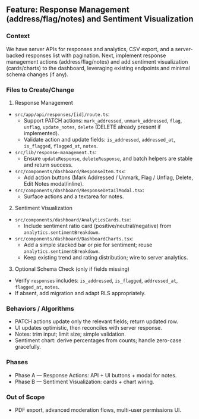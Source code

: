## Feature: Response Management (address/flag/notes) and Sentiment Visualization

### Context
We have server APIs for responses and analytics, CSV export, and a server-backed responses list with pagination. Next, implement response management actions (address/flag/notes) and add sentiment visualization (cards/charts) to the dashboard, leveraging existing endpoints and minimal schema changes (if any).

### Files to Create/Change

1) Response Management
- `src/app/api/responses/[id]/route.ts`:
  - Support PATCH actions: `mark_addressed`, `unmark_addressed`, `flag`, `unflag`, `update_notes`, `delete` (DELETE already present if implemented).
  - Validate action and update fields: `is_addressed`, `addressed_at`, `is_flagged`, `flagged_at`, `notes`.
- `src/lib/response-management.ts`:
  - Ensure `updateResponse`, `deleteResponse`, and batch helpers are stable and return success.
- `src/components/dashboard/ResponseItem.tsx`:
  - Add action buttons (Mark Addressed / Unmark, Flag / Unflag, Delete, Edit Notes modal/inline).
- `src/components/dashboard/ResponseDetailModal.tsx`:
  - Surface actions and a textarea for notes.

2) Sentiment Visualization
- `src/components/dashboard/AnalyticsCards.tsx`:
  - Include sentiment ratio card (positive/neutral/negative) from `analytics.sentimentBreakdown`.
- `src/components/dashboard/DashboardCharts.tsx`:
  - Add a simple stacked bar or pie for sentiment; reuse `analytics.sentimentBreakdown`.
  - Keep existing trend and rating distribution; wire to server analytics.

3) Optional Schema Check (only if fields missing)
- Verify `responses` includes: `is_addressed`, `is_flagged`, `addressed_at`, `flagged_at`, `notes`.
- If absent, add migration and adapt RLS appropriately.

### Behaviors / Algorithms
- PATCH actions update only the relevant fields; return updated row.
- UI updates optimistic, then reconciles with server response.
- Notes: trim input; limit size; simple validation.
- Sentiment chart: derive percentages from counts; handle zero-case gracefully.

### Phases
- Phase A — Response Actions: API + UI buttons + modal for notes.
- Phase B — Sentiment Visualization: cards + chart wiring.

### Out of Scope
- PDF export, advanced moderation flows, multi-user permissions UI.
